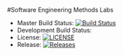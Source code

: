 #Software Engineering Methods Labs

* Master Build Status: [![Build Status](https://travis-ci.com/BenThomasSutton/semlabs.svg?token=xaUEkdUMtsjCvtXMMkzR&branch=master)](https://github.com/BenThomasSutton/semlabs)
* Development Build Status: 
* License: [![LICENSE](https://img.shields.io/github/license/BenThomasSutton/semlabs.svg?style=flat-square)](https://github.com/BenThomasSutton/semlabs/blob/master/LICENSE)
* Release: [![Releases](https://img.shields.io/github/release/BenThomasSutton/semlabs/all.svg?style=flat-square)](https://github.com/BenThomasSutton/semlabs/releases)
